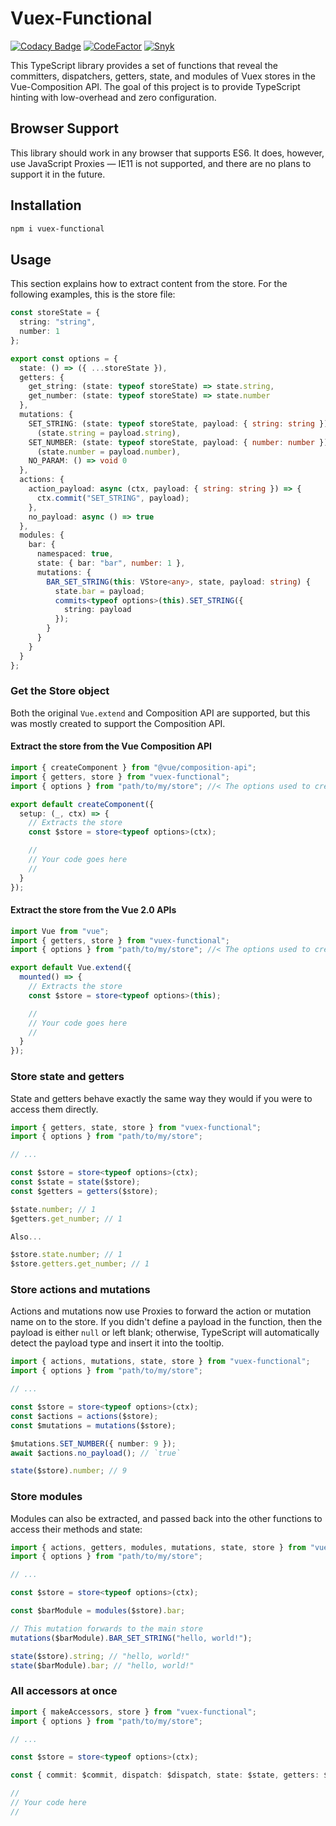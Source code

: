 # Vuex-Functional

[![Codacy Badge](https://api.codacy.com/project/badge/Grade/2ec0befb33e6426bb85f60038fe62ca3)](https://www.codacy.com/manual/stevethedev/vuex-functional?utm_source=github.com&amp;utm_medium=referral&amp;utm_content=stevethedev/vuex-functional&amp;utm_campaign=Badge_Grade)
[![CodeFactor](https://www.codefactor.io/repository/github/stevethedev/vuex-functional/badge)](https://www.codefactor.io/repository/github/stevethedev/vuex-functional)
[![Snyk](https://img.shields.io/snyk/vulnerabilities/github/stevethedev/vuex-functional)](https://img.shields.io/snyk/vulnerabilities/github/stevethedev/vuex-functional)

This TypeScript library provides a set of functions that reveal the committers,
dispatchers, getters, state, and modules of Vuex stores in the Vue-Composition
API. The goal of this project is to provide TypeScript hinting with low-overhead
and zero configuration.

## Browser Support

This library should work in any browser that supports ES6. It does, however, use
JavaScript Proxies — IE11 is not supported, and there are no plans to support it
in the future.

## Installation

```bash
npm i vuex-functional
```

## Usage

This section explains how to extract content from the store. For the following examples, this is the store file:

```typescript
const storeState = {
  string: "string",
  number: 1
};

export const options = {
  state: () => ({ ...storeState }),
  getters: {
    get_string: (state: typeof storeState) => state.string,
    get_number: (state: typeof storeState) => state.number
  },
  mutations: {
    SET_STRING: (state: typeof storeState, payload: { string: string }) =>
      (state.string = payload.string),
    SET_NUMBER: (state: typeof storeState, payload: { number: number }) =>
      (state.number = payload.number),
    NO_PARAM: () => void 0
  },
  actions: {
    action_payload: async (ctx, payload: { string: string }) => {
      ctx.commit("SET_STRING", payload);
    },
    no_payload: async () => true
  },
  modules: {
    bar: {
      namespaced: true,
      state: { bar: "bar", number: 1 },
      mutations: {
        BAR_SET_STRING(this: VStore<any>, state, payload: string) {
          state.bar = payload;
          commits<typeof options>(this).SET_STRING({
            string: payload
          });
        }
      }
    }
  }
};
```

### Get the Store object

Both the original `Vue.extend` and Composition API are supported, but this was
mostly created to support the Composition API.

#### Extract the store from the Vue Composition API

```typescript
import { createComponent } from "@vue/composition-api";
import { getters, store } from "vuex-functional";
import { options } from "path/to/my/store"; //< The options used to create the store

export default createComponent({
  setup: (_, ctx) => {
    // Extracts the store
    const $store = store<typeof options>(ctx);

    //
    // Your code goes here
    //
  }
});
```

#### Extract the store from the Vue 2.0 APIs

```typescript
import Vue from "vue";
import { getters, store } from "vuex-functional";
import { options } from "path/to/my/store"; //< The options used to create the store

export default Vue.extend({
  mounted() => {
    // Extracts the store
    const $store = store<typeof options>(this);

    //
    // Your code goes here
    //
  }
});
```

### Store state and getters

State and getters behave exactly the same way they would if you were to access
them directly.

```typescript
import { getters, state, store } from "vuex-functional";
import { options } from "path/to/my/store";

// ...

const $store = store<typeof options>(ctx);
const $state = state($store);
const $getters = getters($store);

$state.number; // 1
$getters.get_number; // 1

Also...

$store.state.number; // 1
$store.getters.get_number; // 1
```

### Store actions and mutations

Actions and mutations now use Proxies to forward the action or mutation name on
to the store. If you didn't define a payload in the function, then the payload
is either `null` or left blank; otherwise, TypeScript will automatically detect
the payload type and insert it into the tooltip.

```typescript
import { actions, mutations, state, store } from "vuex-functional";
import { options } from "path/to/my/store";

// ...

const $store = store<typeof options>(ctx);
const $actions = actions($store);
const $mutations = mutations($store);

$mutations.SET_NUMBER({ number: 9 });
await $actions.no_payload(); // `true`

state($store).number; // 9
```

### Store modules

Modules can also be extracted, and passed back into the other functions to
access their methods and state:

```typescript
import { actions, getters, modules, mutations, state, store } from "vuex-functional";
import { options } from "path/to/my/store";

// ...

const $store = store<typeof options>(ctx);

const $barModule = modules($store).bar;

// This mutation forwards to the main store
mutations($barModule).BAR_SET_STRING("hello, world!");

state($store).string; // "hello, world!"
state($barModule).bar; // "hello, world!"
```

### All accessors at once

```typescript
import { makeAccessors, store } from "vuex-functional";
import { options } from "path/to/my/store";

// ...

const $store = store<typeof options>(ctx);

const { commit: $commit, dispatch: $dispatch, state: $state, getters: $getters } = makeAccessors($store);

//
// Your code here
//
```

